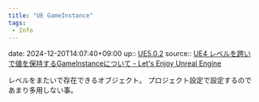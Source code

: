```yaml
---
title: "UE GameInstance"
tags:
 - Info
---
```


date: 2024-12-20T14:07:40+09:00
up:: [UE5.0.2](../Bar/App/UE5.0.2.md)
source:: [UE4 レベルを跨いで値を保持するGameInstanceについて - Let's Enjoy Unreal Engine](https://unrealengine.hatenablog.com/entry/2014/08/28/203638)

レベルをまたいで存在できるオブジェクト。
プロジェクト設定で設定するのであまり多用しない事。



